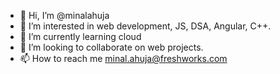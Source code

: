 - 👋 Hi, I’m @minalahuja
- 👀 I’m interested in web development, JS, DSA, Angular, C++. 
- 🌱 I’m currently learning cloud 
- 💞️ I’m looking to collaborate on web projects. 
- 📫 How to reach me minal.ahuja@freshworks.com

<!---
minalahuja/minalahuja is a ✨ special ✨ repository because its `README.md` (this file) appears on your GitHub profile.
You can click the Preview link to take a look at your changes.
--->
